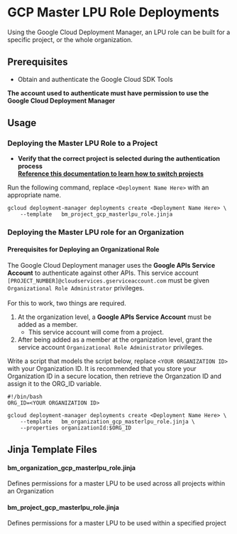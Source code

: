 # GCP Master LPU Role Deployments
Using the Google Cloud Deployment Manager, an LPU role can be built for a specific project, or the whole organization.

## Prerequisites
* Obtain and authenticate the Google Cloud SDK Tools

[//]: # (Break the List)
**The account used to authenticate must have permission to use the Google Cloud Deployment Manager**

## Usage
### Deploying the Master LPU Role to a Project
* **Verify that the correct project is selected during the authentication process**
\
[**Reference this documentation to learn how to switch projects**](https://cloud.google.com/sdk/gcloud/reference/init)

[//]: # (Break the List)
Run the following command, replace `<Deployment Name Here>` with an appropriate name.
```
gcloud deployment-manager deployments create <Deployment Name Here> \
    --template   bm_project_gcp_masterlpu_role.jinja
```

### Deploying the Master LPU role for an Organization
#### Prerequisites for Deploying an Organizational Role
The Google Cloud Deployment manager uses the **Google APIs Service Account** to authenticate against other APIs.
This service account `[PROJECT_NUMBER]@cloudservices.gserviceaccount.com` must be given `Organizational Role Administrator` privileges.
\
\
For this to work, two things are required.
1. At the organization level, a **Google APIs Service Account** must be added as a member.
   - This service account will come from a project.
2. After being added as a member at the organization level, grant the service account `Organizational Role Administrator`
privileges.

[//]: # (Break the List)

Write a script that models the script below, replace `<YOUR ORGANIZATION ID>` with your Organization ID.
It is recommended that you store your Organization ID in a secure location, then
retrieve the Organzation ID and assign it to the ORG_ID variable.
```
#!/bin/bash
ORG_ID=<YOUR ORGANIZATION ID>

gcloud deployment-manager deployments create <Deployment Name Here> \
    --template   bm_organization_gcp_masterlpu_role.jinja \
    --properties organizationId:$ORG_ID
```

## Jinja Template Files
#### bm_organization_gcp_masterlpu_role.jinja
Defines permissions for a master LPU to be used across all projects within an Organization

#### bm_project_gcp_masterlpu_role.jinja
Defines permissions for a master LPU to be used within a specified project
